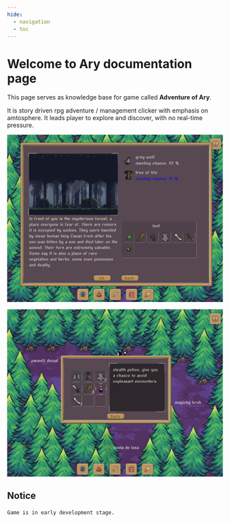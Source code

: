 ```yaml
---
hide:
  - navigation
  - toc
---
```


# Welcome to Ary documentation page

This page serves as knowledge base for game called **Adventure of Ary**.

It is story driven rpg adventure / management clicker with emphasis on amtosphere. It leads player to explore and discover, with no real-time pressure.

![Screenshot1](assets/forest.png)

![Screenshot2](assets/inventory.png)

## Notice

    Game is in early development stage.
